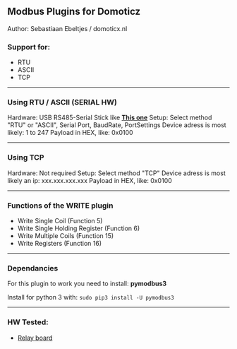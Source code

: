 ## Modbus Plugins for Domoticz
Author: Sebastiaan Ebeltjes / domoticx.nl

### Support for:
* RTU
* ASCII
* TCP

-----
### Using RTU / ASCII (SERIAL HW)

Hardware: USB RS485-Serial Stick like **[This one](http://domoticx.nl/webwinkel/index.php?route=product/product&product_id=386)**
Setup: Select method "RTU" or "ASCII", Serial Port, BaudRate, PortSettings
Device adress is most likely: 1 to 247
Payload in HEX, like: 0x0100

-----
### Using TCP

Hardware: Not required
Setup: Select method "TCP"
Device adress is most likely an ip: xxx.xxx.xxx.xxx
Payload in HEX, like: 0x0100

-----
### Functions of the WRITE plugin

* Write Single Coil (Function 5)
* Write Single Holding Register (Function 6)
* Write Multiple Coils (Function 15)
* Write Registers (Function 16)

-----
### Dependancies

For this plugin to work you need to install: **pymodbus3**

Install for python 3 with: ```sudo pip3 install -U pymodbus3```

-----
### HW Tested:
* [Relay board](http://domoticx.com/modbus-relaisbord/)
